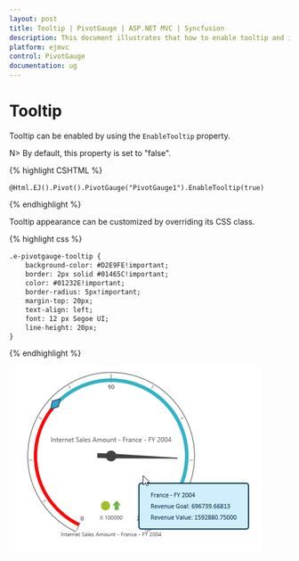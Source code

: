 ```yaml
---
layout: post
title: Tooltip | PivotGauge | ASP.NET MVC | Syncfusion
description: This document illustrates that how to enable tooltip and its customization in ASP.NET MVC PivotGauge control
platform: ejmvc
control: PivotGauge
documentation: ug
---
```


# Tooltip

Tooltip can be enabled by using the `EnableTooltip` property.

N> By default, this property is set to "false".

{% highlight CSHTML %}

    @Html.EJ().Pivot().PivotGauge("PivotGauge1").EnableTooltip(true)

{% endhighlight %}

Tooltip appearance can be customized by overriding its CSS class.

{% highlight css %}

    .e-pivotgauge-tooltip {
        background-color: #D2E9FE!important;
        border: 2px solid #01465C!important;
        color: #01232E!important;
        border-radius: 5px!important;
        margin-top: 20px;
        text-align: left;
        font: 12 px Segoe UI;
        line-height: 20px;
    }

{% endhighlight  %}

![](Tooltip_images/Tooltip.png) 

